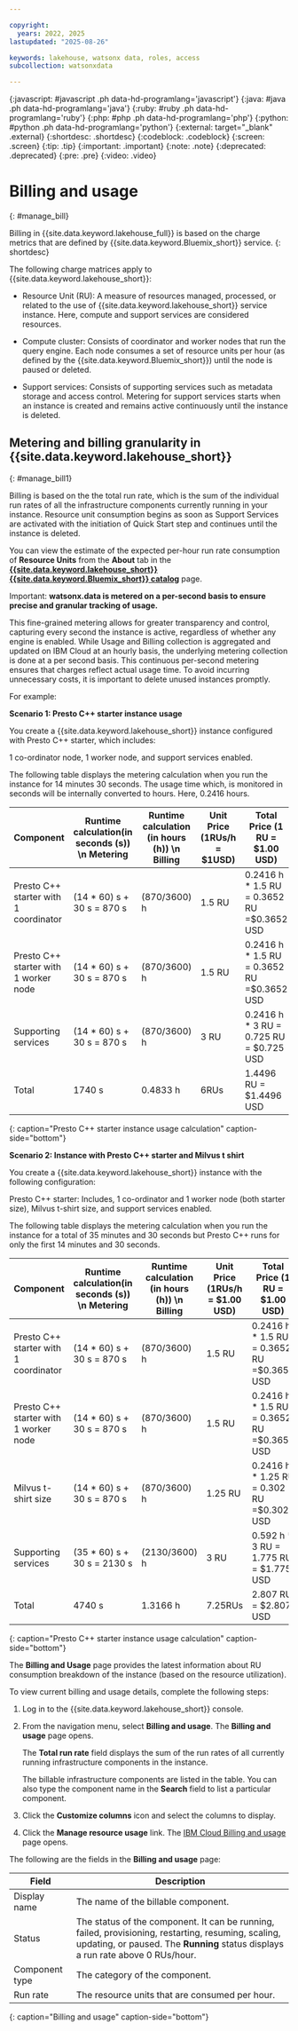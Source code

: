 ```yaml
---

copyright:
  years: 2022, 2025
lastupdated: "2025-08-26"

keywords: lakehouse, watsonx data, roles, access
subcollection: watsonxdata

---
```


{:javascript: #javascript .ph data-hd-programlang='javascript'}
{:java: #java .ph data-hd-programlang='java'}
{:ruby: #ruby .ph data-hd-programlang='ruby'}
{:php: #php .ph data-hd-programlang='php'}
{:python: #python .ph data-hd-programlang='python'}
{:external: target="_blank" .external}
{:shortdesc: .shortdesc}
{:codeblock: .codeblock}
{:screen: .screen}
{:tip: .tip}
{:important: .important}
{:note: .note}
{:deprecated: .deprecated}
{:pre: .pre}
{:video: .video}

# Billing and usage
{: #manage_bill}

Billing in {{site.data.keyword.lakehouse_full}} is based on the charge metrics that are defined by {{site.data.keyword.Bluemix_short}} service.
{: shortdesc}

The following charge matrices apply to {{site.data.keyword.lakehouse_short}}:

* Resource Unit (RU): A measure of resources managed, processed, or related to the use of {{site.data.keyword.lakehouse_short}} service instance. Here, compute and support services are considered resources.

* Compute cluster: Consists of coordinator and worker nodes that run the query engine. Each node consumes a set of resource units per hour (as defined by the {{site.data.keyword.Bluemix_short}}) until the node is paused or deleted.

* Support services: Consists of supporting services such as metadata storage and access control. Metering for support services starts when an instance is created and remains active continuously until the instance is deleted.


## Metering and billing granularity in {{site.data.keyword.lakehouse_short}}
{: #manage_bill1}

Billing is based on the the total run rate, which is the sum of the individual run rates of all the infrastructure components currently running in your instance.
Resource unit consumption begins as soon as Support Services are activated with the initiation of Quick Start step and continues until the instance is deleted.



You can view the estimate of the expected per-hour run rate consumption of **Resource Units** from the **About** tab in the [**{{site.data.keyword.lakehouse_short}}** **{{site.data.keyword.Bluemix_short}} catalog**](https://cloud.ibm.com/watsonxdata) page.

Important: **watsonx.data is metered on a per-second basis to ensure precise and granular tracking of usage.**

This fine-grained metering allows for greater transparency and control, capturing every second the instance is active, regardless of whether any engine is enabled. While Usage and Billing collection is aggregated and updated on IBM Cloud at an hourly basis, the underlying metering collection is done at a per second basis. This continuous per-second metering ensures that charges reflect actual usage time. To avoid incurring unnecessary costs, it is important to delete unused instances promptly.

For example:

**Scenario 1: Presto C++ starter instance usage**

You create a {{site.data.keyword.lakehouse_short}} instance configured with Presto C++ starter, which includes:

1 co-ordinator node, 1 worker node, and support services enabled.

The following table displays the metering calculation when you run the instance for 14 minutes 30 seconds.
The usage time which, is monitored in seconds will be internally converted to hours. Here, 0.2416 hours.

| Component |  Runtime calculation(in seconds (s)) \n Metering | Runtime calculation (in hours (h)) \n Billing | Unit Price (1RUs/h = $1USD) | Total Price (1 RU = $1.00 USD)|
| --- | --- | -- | ---| ---|
| Presto C++ starter with 1 coordinator |  (14 * 60) s + 30 s = 870 s| (870/3600) h |1.5 RU| 0.2416 h * 1.5 RU = 0.3652 RU =$0.3652 USD|
| Presto C++ starter with 1 worker node| (14 * 60) s + 30 s = 870 s| (870/3600) h | 1.5 RU | 0.2416 h * 1.5 RU = 0.3652 RU =$0.3652 USD|
| Supporting services | (14 * 60) s + 30 s = 870 s | (870/3600) h |  3 RU| 0.2416 h * 3 RU = 0.725 RU = $0.725 USD|
|Total | 1740 s| 0.4833 h |6RUs|1.4496 RU = $1.4496 USD|
{: caption="Presto C++ starter instance usage calculation" caption-side="bottom"}


**Scenario 2: Instance with Presto C++ starter and Milvus t shirt**


You create a {{site.data.keyword.lakehouse_short}} instance with the following configuration:

Presto C++ starter: Includes, 1 co-ordinator and 1 worker node (both starter size), Milvus t-shirt size, and support services enabled.

The following table displays the metering calculation when you run the instance  for a total of 35 minutes and 30 seconds but Presto C++ runs for only the first 14 minutes and 30 seconds.

| Component |  Runtime calculation(in seconds (s)) \n Metering | Runtime calculation (in hours (h)) \n Billing |Unit Price (1RUs/h = $1.00 USD) | Total Price (1 RU = $1.00 USD)|
| --- | --- | -- | ---| ---|
| Presto C++ starter with 1 coordinator |  (14 * 60) s + 30 s = 870 s| (870/3600) h |1.5 RU| 0.2416 h * 1.5 RU = 0.3652 RU =$0.3652 USD|
| Presto C++ starter with 1 worker node| (14 * 60) s + 30 s = 870 s| (870/3600) h | 1.5 RU | 0.2416 h * 1.5 RU = 0.3652 RU =$0.3652 USD|
| Milvus t-shirt size| (14 * 60) s + 30 s = 870 s| (870/3600) h | 1.25 RU | 0.2416 h * 1.25 RU = 0.302 RU =$0.302 USD|
| Supporting services | (35 * 60) s + 30 s = 2130 s | (2130/3600) h |  3 RU| 0.592 h * 3 RU = 1.775 RU = $1.775 USD|
|Total | 4740 s| 1.3166 h |7.25RUs|2.807 RU = $2.807 USD|
{: caption="Presto C++ starter instance usage calculation" caption-side="bottom"}


The **Billing and Usage** page provides the latest information about RU consumption breakdown of the instance (based on the resource utilization).

To view current billing and usage details, complete the following steps:

1. Log in to the {{site.data.keyword.lakehouse_short}} console.

1. From the navigation menu, select **Billing and usage**. The **Billing and usage** page opens.

    The **Total run rate** field displays the sum of the run rates of all currently running infrastructure components in the instance.

    The billable infrastructure components are listed in the table. You can also type the component name in the **Search** field to list a particular component.

1. Click the **Customize columns** icon and select the columns to display.

1. Click the **Manage resource usage** link. The [IBM Cloud Billing and usage](https://cloud.ibm.com/billing) page opens.

The following are the fields in the **Billing and usage** page:

| Field           | Description        |
|------------------|--------------------|
| Display name     | The name of the billable component. |
| Status      | The status of the component. It can be running, failed, provisioning, restarting, resuming, scaling, updating, or paused. The **Running** status displays a run rate above 0 RUs/hour. |
| Component type            | The category of the component. |
| Run rate             | The resource units that are consumed per hour. |
{: caption="Billing and usage" caption-side="bottom"}
